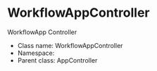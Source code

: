 WorkflowAppController
===============

WorkflowApp Controller




* Class name: WorkflowAppController
* Namespace: 
* Parent class: AppController








